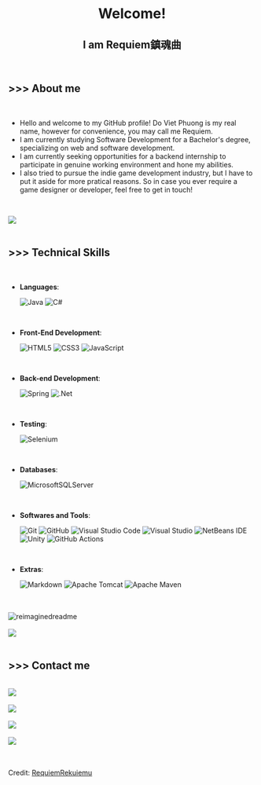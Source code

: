 
<h1 align="center"><b>Welcome!</b></h1>
<h2 align="center"><b>I am Requiem鎮魂曲</b></h2>

<br>
	
## <b> >>> About me </b>

<br>

- Hello and welcome to my GitHub profile! Do Viet Phuong is my real name, however for convenience, you may call me Requiem.
- I am currently studying Software Development for a Bachelor's degree, specializing on web and software development.
- I am currently seeking opportunities for a backend internship to participate in genuine working environment and hone my abilities.
- I also tried to pursue the indie game development industry, but I have to put it aside for more pratical reasons. So in case you ever require a game designer or developer, feel free to get in touch!

<br>

<img src="https://user-images.githubusercontent.com/73097560/115834477-dbab4500-a447-11eb-908a-139a6edaec5c.gif"><br><br>

## <b> >>> Technical Skills</b>
<br>

<p align="center">

- **Languages**:
    
    ![Java](https://img.shields.io/badge/java-%23ED8B00.svg?style=for-the-badge&logo=openjdk&logoColor=white)
    ![C#](https://img.shields.io/badge/c%23-%23239120.svg?style=for-the-badge&logo=c-sharp&logoColor=white)

<br>   
    
- **Front-End Development**:

   ![HTML5](https://img.shields.io/badge/HTML5%20-%23E34F26.svg?style=for-the-badge&logo=html5&logoColor=white)
   ![CSS3](https://img.shields.io/badge/CSS%20-%231572B6.svg?style=for-the-badge&logo=css3&logoColor=white)
   ![JavaScript](https://img.shields.io/badge/JavaScript%20-%23F7DF1E.svg?style=for-the-badge&logo=javascript&logoColor=black)
   

<br>

- **Back-end Development**:

    ![Spring](https://img.shields.io/badge/spring-%236DB33F.svg?style=for-the-badge&logo=spring&logoColor=white)
    ![.Net](https://img.shields.io/badge/.NET-5C2D91?style=for-the-badge&logo=.net&logoColor=white)
    
<br>

- **Testing**:

    ![Selenium](https://img.shields.io/badge/-selenium-%43B02A?style=for-the-badge&logo=selenium&logoColor=white)
    
<br>

- **Databases**:

    ![MicrosoftSQLServer](https://img.shields.io/badge/Microsoft%20SQL%20Server-CC2927?style=for-the-badge&logo=microsoft%20sql%20server&logoColor=white)
    
<br>

- **Softwares and Tools**:

    ![Git](https://img.shields.io/badge/git-%23F05033.svg?style=for-the-badge&logo=git&logoColor=white)
    ![GitHub](https://img.shields.io/badge/github-%23121011.svg?style=for-the-badge&logo=github&logoColor=white)
    ![Visual Studio Code](https://img.shields.io/badge/Visual%20Studio%20Code-0078d7.svg?style=for-the-badge&logo=visual-studio-code&logoColor=white)
    ![Visual Studio](https://img.shields.io/badge/Visual%20Studio-5C2D91.svg?style=for-the-badge&logo=visual-studio&logoColor=white)
    ![NetBeans IDE](https://img.shields.io/badge/NetBeansIDE-1B6AC6.svg?style=for-the-badge&logo=apache-netbeans-ide&logoColor=white)
    ![Unity](https://img.shields.io/badge/unity-%23000000.svg?style=for-the-badge&logo=unity&logoColor=white)
    ![GitHub Actions](https://img.shields.io/badge/github%20actions-%232671E5.svg?style=for-the-badge&logo=githubactions&logoColor=white)


<br>

- **Extras**:

    ![Markdown](https://img.shields.io/badge/markdown-%23000000.svg?style=for-the-badge&logo=markdown&logoColor=white)
    ![Apache Tomcat](https://img.shields.io/badge/apache%20tomcat-%23F8DC75.svg?style=for-the-badge&logo=apache-tomcat&logoColor=black)
    ![Apache Maven](https://img.shields.io/badge/Apache%20Maven-C71A36?style=for-the-badge&logo=Apache%20Maven&logoColor=white)


</p>

<br>
<br>

<img src="https://myreadme.vercel.app/api/embed/RequiemRekuiemu?panels=userstatistics,toprepositories,toplanguages,commitgraph" alt="reimaginedreadme" />

<br>
<br>

<img src="https://user-images.githubusercontent.com/73097560/115834477-dbab4500-a447-11eb-908a-139a6edaec5c.gif">

<br>
<br>

## <b> >>> Contact me</b>
<br>
<div align='left'>

<a href="https://www.linkedin.com/in/requiemrekuiemu/" target="_blank">
<img src="https://img.shields.io/badge/linkedin-%230077B5.svg?style=for-the-badge&logo=linkedin&logoColor=white"/>
</a>

<br>
<br>

<a href="https://www.facebook.com/requiemrekuiemu/" target="_blank">
<img src="https://img.shields.io/badge/Facebook-%231877F2.svg?style=for-the-badge&logo=Facebook&logoColor=white"/>
</a>

<br>
<br>

<a href="mailto:phuongdo0207@gmail.com" target="_blank">
<img src="https://img.shields.io/badge/Gmail-D14836?style=for-the-badge&logo=gmail&logoColor=white" />
</a>

<br>
<br>

<a href="discordapp.com/users/381307624769060865" target="_blank">
<img src="https://img.shields.io/badge/Discord-%235865F2.svg?style=for-the-badge&logo=discord&logoColor=white" />
</a>
	
</div>

<br>
<br>

Credit: [RequiemRekuiemu](https://github.com/RequiemRekuiemu)
